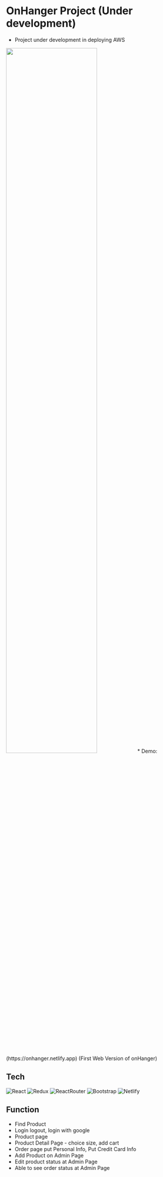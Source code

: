 # OnHanger Project (Under development)
- Project under development in deploying AWS

<img width='70%' src="https://github.com/legowen/Portfolio-img/blob/main/img/shoppingmallfe.png"/>
* Demo: (https://onhanger.netlify.app) (First Web Version of onHanger)

## Tech
![React](https://img.shields.io/badge/-React-222222?style=for-the-badge&logo=react)
![Redux](https://img.shields.io/badge/-Redux-purple?style=for-the-badge&logo=Redux)
![ReactRouter](https://img.shields.io/badge/-ReactRouter-white?style=for-the-badge&logo=ReactRouter)
![Bootstrap](https://img.shields.io/badge/-Bootstrap-purple?style=for-the-badge&logo=Bootstrap)
![Netlify](https://img.shields.io/badge/netlify-%23000000.svg?style=for-the-badge&logo=netlify&logoColor=#00C7B7)

## Function
* Find Product
* Login logout, login with google
* Product page
* Product Detail Page - choice size, add cart
* Order page put Personal Info, Put Credit Card Info
* Add Product on Admin Page
* Edit product status at Admin Page
* Able to see order status at Admin Page

